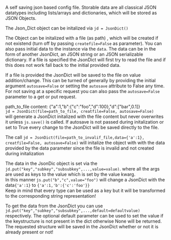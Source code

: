 A self saving json based config file.
Storable data are all classical JSON datatypes including lists/arrays and dictionaries, which will be stored as JSON Objects.

The Json_Dict object can be initalized via `jd = JsonDict()`

The Object can be initalized with a file (as path) , which will be
created if not existend (turn off by passing `createfile=False` as parameter).
You can also pass initial data to the instance via the `data`. The data can be in the form of another JsonDict, an JSON string or an JSON serializable dictionary.
If a file is specified the JsonDict will first try to read the file and if this does not work fall back to the initial provided data.

If a file is provided the JsonDict will be saved to the file on value addition/change. This can be turned of generally 
by providing the initial argument `autosave=False` or setting the `autosave` attribute to False any time.
For not saving at a specific request you can also pass the `autosave=False` parameter to a get or put request.

path_to_file content: {"a":1,"b":{"c":"foo","d":100},"d":["bar",0.1]}  
`jd = JsonDict(file=path_to_file, creatfile=False, autosave=False)`  
will generate a JsonDict initalized with the file content but never overwrites it unless `js.save()` is called. If autosave is not passed during initalization or set to True every change to the JsonDict will be saved directly to the file.

The call `jd = JsonDict(file=path_to_invalif_file,data={'a':1}, creatfile=False, autosave=False)`
will initalize the object with with the data provided by the data parameter since the file is invalid and not created during initalization


The data in the JsonDic object is set via the `jd.put("key","subkey","subsubkey",...,value=value)`.
where all the args are used as keys to the value which is set by the value kwarg.  
In this manner `js.put("b","c",value="foo")` will change a JsonDict with the data`{'a':1}` to `{'a':1,'b':{'c':'foo'}}`  
Keep in mind that every type can be used as a key but it will be transformed to the corresponding string representation!

To get the data from the JsonDict you can use `jd.put("key","subkey","subsubkey",...,default=defaultvalue)` respectively.
The optional default parameter can be used to set the value if the keystructure is not present in the dict otherwise None will be returned.
The requested structure will be saved in the JsonDict whether or not it is already present or not!

